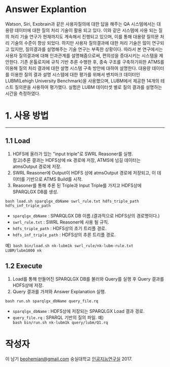 Answer Explantion
=======
Watson, Siri, Exobrain과 같은 사용자질의에 대한 답을 해주는 QA 시스템에서는 대용량 데이터에 대한 질의 처리 기술이 활용 되고 있다.
이와 같은 시스템에 사용 되는 질의 처리 기술 연구가 현재까지도 계속해서 진행되고 있으며, 이를 통해 대용량 질의문 처리 기술의 수준이 향상 되었다.
하지만 사용자 질의결과에 대한 처리 기술은 많이 연구되고 있지만, 질의결과를 설명해주는 기술 연구는 부족한 상황이다.
따라서 본 연구에서는 사용자 질의결과에 대해 인과관계를 설명해줌으로써, 편의성을 증대시키는 시스템을 제안한다.
기존 온톨로지에 규칙 기반 추론 수행한 후, 종속 구조를 구축하기위한 ATMS를 이용해 질의 처리 결과에 대한 설명 시스템 구축 방안에 대하여 설명한다.
대용량 데이터를 이용한 질의 결과 설명 시스템에 대한 평가를 위해서 벤치마크 데이터인 LUBM(Lehigh University Benchmark)을 사용했으며,
LUBM에서 제공한 14개의 테스트 질의문을 사용하여 평가했다. 실험은 LUBM 데이터셋 별로 질의 결과를 설명하는 시간을 측정하였다.

# 1. 사용 방법
-----------------
## 1.1 Load
1. HDFS에 올라가 있는 "input triple"로 SWRL Reasoner를 실행.<br>참고)추론 결과는 HDFS상에 nk 경로에 저장, ATMS에 넘길 데이터는 atmsOutput 경로에 저장.
2. SWRL Reasoner에 Output이 HDFS 상에 atmsOutput 경로에 저장되고, 이 데이터를 기반으로 ATMS Build를 시작.
3. Reasoner를 통해 추론 된 Triple과 Input Triple를 가지고 HDFS상에 SPARQLGX DB를 생성.

<pre><code>bash load.sh sparqlgx_dbName swrl_rule.txt hdfs_triple_path hdfs_inf_triple_path</code></pre>
- <code>sparqlgx_dbName</code> : SPARQLGX DB 이름.(결과적으로 HDFS상의 경로명이다.)
- <code>swrl_rule.txt</code> : SWRL Reasoner에 사용 될 규칙.
- <code>hdfs_triple_path</code> : HDFS상의 초기 트리플 경로.
- <code>hdfs_inf_triple_path</code> : HDFS상의 추론 트리플 경로.

예)<code> bash bin/load.sh nk-lubm1k swrl_rule/nk-lubm-rule.txt LUBM/lubm1000 nk </code>

## 1.2 Execute
1. Load를 통해 만들어진 SPARQLGX DB를 불러와 Query를 실행 후 Query 결과를 HDFS상에 저장.
2. Query 결과를 가져와 Answer Explanation 실행.

<pre><code>bash run.sh sparqlgx_dbName query_file.rq </code></pre>
- <code>sparqlgx_dbName</code> : HDFS상에 저장되는 SPARQLGX Load 결과 경로.
- <code>query_file.rq</code> : SPARQL 기반의 질의 파일.
예) <code> bash bin/run.sh nk-lubm1k query/lubm/Q1.rq </code>

# 작성자
이 남기
<beohemian@gmail.com>
숭실대학교 [인공지능연구실](http://ailab.ssu.ac.kr/rb/) 2017.
